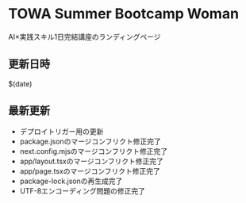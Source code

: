 # TOWA Summer Bootcamp Woman

AI×実践スキル1日完結講座のランディングページ

## 更新日時
$(date)

## 最新更新
- デプロイトリガー用の更新
- package.jsonのマージコンフリクト修正完了
- next.config.mjsのマージコンフリクト修正完了
- app/layout.tsxのマージコンフリクト修正完了
- app/page.tsxのマージコンフリクト修正完了
- package-lock.jsonの再生成完了
- UTF-8エンコーディング問題の修正完了